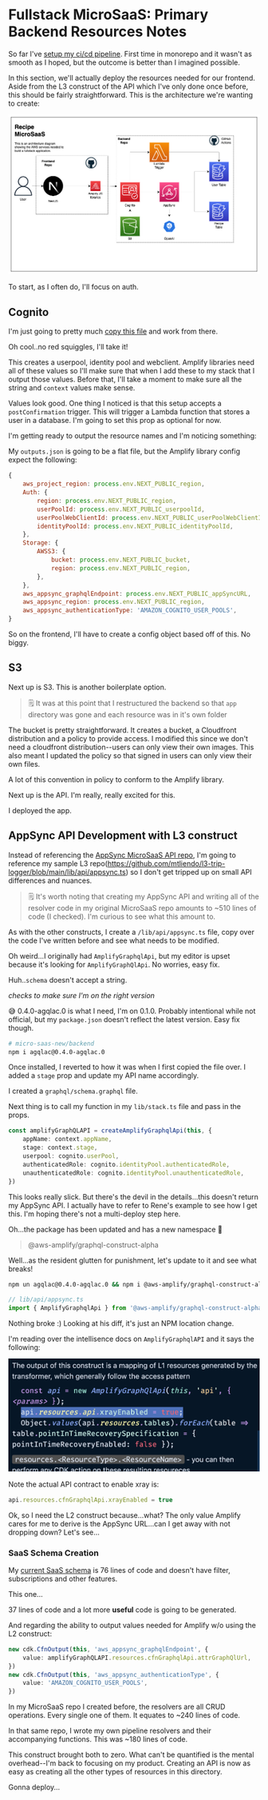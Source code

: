 # Fullstack MicroSaaS: Primary Backend Resources Notes

So far I've [setup my ci/cd pipeline](./hosting.md). First time in monorepo and it wasn't as smooth as I hoped, but the outcome is better than I imagined possible.

In this section, we'll actually deploy the resources needed for our frontend. Aside from the L3 construct of the API which I've only done once before, this should be fairly straightforward. This is the architecture we're wanting to create:

![arch diagram](./images/archdiagram.drawio.png)

To start, as I often do, I'll focus on auth.

## Cognito

I'm just going to pretty much [copy this file](https://github.com/focusOtter/microsaas-backend/blob/main/lib/cognito/auth.ts) and work from there.

Oh cool..no red squiggles, I'll take it!

This creates a userpool, identity pool and webclient. Amplify libraries need all of these values so I'll make sure that when I add these to my stack that I output those values. Before that, I'll take a moment to make sure all the string and `context` values make sense.

Values look good. One thing I noticed is that this setup accepts a `postConfirmation` trigger. This will trigger a Lambda function that stores a user in a database. I'm going to set this prop as optional for now.

I'm getting ready to output the resource names and I'm noticing something:

My `outputs.json` is going to be a flat file, but the Amplify library config expect the following:

```js
{
	aws_project_region: process.env.NEXT_PUBLIC_region,
	Auth: {
		region: process.env.NEXT_PUBLIC_region,
		userPoolId: process.env.NEXT_PUBLIC_userpoolId,
		userPoolWebClientId: process.env.NEXT_PUBLIC_userPoolWebClientId,
		identityPoolId: process.env.NEXT_PUBLIC_identityPoolId,
	},
	Storage: {
		AWSS3: {
			bucket: process.env.NEXT_PUBLIC_bucket,
			region: process.env.NEXT_PUBLIC_region,
		},
	},
	aws_appsync_graphqlEndpoint: process.env.NEXT_PUBLIC_appSyncURL,
	aws_appsync_region: process.env.NEXT_PUBLIC_region,
	aws_appsync_authenticationType: 'AMAZON_COGNITO_USER_POOLS',
}
```

So on the frontend, I'll have to create a config object based off of this. No biggy.

## S3

Next up is S3. This is another boilerplate option.

> 🗒️ It was at this point that I restructured the backend so that `app` directory was gone and each resource was in it's own folder

The bucket is pretty straightforward. It creates a bucket, a Cloudfront distribution and a policy to provide access. I modified this since we don't need a cloudfront distribution--users can only view their own images. This also meant I updated the policy so that signed in users can only view their own files.

A lot of this convention in policy to conform to the Amplify library.

Next up is the API. I'm really, really excited for this.

I deployed the app.

## AppSync API Development with L3 construct

Instead of referencing the [AppSync MicroSaaS API repo](https://github.com/focusOtter/microsaas-backend/blob/main/lib/api/appsync.ts), I'm going to reference my sample L3 repo(https://github.com/mtliendo/l3-trip-logger/blob/main/lib/api/appsync.ts) so I don't get tripped up on small API differences and nuances.

> 🗒️ It's worth noting that creating my AppSync API and writing all of the resolver code in my original MicroSaaS repo amounts to ~510 lines of code (I checked). I'm curious to see what this amount to.

As with the other constructs, I create a `/lib/api/appsync.ts` file, copy over the code I've written before and see what needs to be modified.

Oh weird...I originally had `AmplifyGraphqlApi`, but my editor is upset because it's looking for `AmplifyGraphQlApi`. No worries, easy fix.

Huh..`schema` doesn't accept a string.

_*checks to make sure I'm on the right version*_

😅 0.4.0-agqlac.0 is what I need, I'm on 0.1.0. Probably intentional while not official, but my `package.json` doesn't reflect the latest version. Easy fix though.

```sh
# micro-saas-new/backend
npm i agqlac@0.4.0-agqlac.0
```

Once installed, I reverted to how it was when I first copied the file over. I added a `stage` prop and update my API name accordingly.

I created a `graphql/schema.graphql` file.

Next thing is to call my function in my `lib/stack.ts` file and pass in the props.

```ts
const amplifyGraphQLAPI = createAmplifyGraphqlApi(this, {
	appName: context.appName,
	stage: context.stage,
	userpool: cognito.userPool,
	authenticatedRole: cognito.identityPool.authenticatedRole,
	unauthenticatedRole: cognito.identityPool.unauthenticatedRole,
})
```

This looks really slick. But there's the devil in the details...this doesn't return my AppSync API. I actually have to refer to Rene's example to see how I get this. I'm hoping there's not a multi-deploy step here.

Oh...the package has been updated and has a new namespace 👀

> @aws-amplify/graphql-construct-alpha

Well...as the resident glutten for punishment, let's update to it and see what breaks!

```sh
npm un agqlac@0.4.0-agqlac.0 && npm i @aws-amplify/graphql-construct-alpha
```

```ts
// lib/api/appsync.ts
import { AmplifyGraphqlApi } from '@aws-amplify/graphql-construct-alpha'
```

Nothing broke :) Looking at his diff, it's just an NPM location change.

I'm reading over the intellisence docs on `AmplifyGraphqlAPI` and it says the following:

![wrong reference on api](./images/wrong-api-reference.png)

Note the actual API contract to enable xray is:

```ts
api.resources.cfnGraphqlApi.xrayEnabled = true
```

Ok, so I need the L2 construct because...what? The only value Amplify cares for me to derive is the AppSync URL...can I get away with not dropping down? Let's see...

### SaaS Schema Creation

My [current SaaS schema](https://github.com/focusOtter/microsaas-backend/blob/main/lib/api/graphql/schema.graphql) is 76 lines of code and doesn't have filter, subscriptions and other features.

This one...

37 lines of code and a lot more **useful** code is going to be generated.

And regarding the ability to output values needed for Amplify w/o using the L2 construct:

```ts
new cdk.CfnOutput(this, 'aws_appsync_graphqlEndpoint', {
	value: amplifyGraphQLAPI.resources.cfnGraphqlApi.attrGraphQlUrl,
})
new cdk.CfnOutput(this, 'aws_appsync_authenticationType', {
	value: 'AMAZON_COGNITO_USER_POOLS',
})
```

In my MicroSaaS repo I created before, the resolvers are all CRUD operations. Every single one of them. It equates to ~240 lines of code.

In that same repo, I wrote my own pipeline resolvers and their accompanying functions. This was ~180 lines of code.

This construct brought both to zero. What can't be quantified is the mental overhead--I'm back to focusing on my product. Creating an API is now as easy as creating all the other types of resources in this directory.

Gonna deploy...
